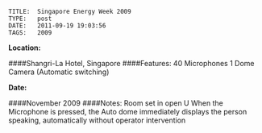     
    TITLE: 	Singapore Energy Week 2009	
    TYPE: 	post	
    DATE: 	2011-09-19 19:03:56	
    TAGS: 	2009	


**Location:**

####Shangri-La Hotel, Singapore
####Features:
40 Microphones
1 Dome Camera (Automatic switching)

**Date:**

####November 2009
####Notes:
Room set in open U
When the Microphone is pressed, the Auto dome immediately displays the person speaking, automatically without operator intervention









